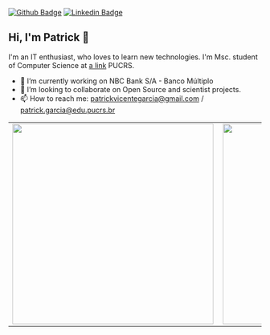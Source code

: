 [![Github Badge](https://img.shields.io/badge/-Github-000?style=flat-square&logo=Github&logoColor=white&link=https://github.com/leticiacamposs2)](https://github.com/trickvg)
[![Linkedin Badge](https://img.shields.io/badge/-LinkedIn-blue?style=flat-square&logo=Linkedin&logoColor=white&link=https://www.linkedin.com/in/leticiacamposs/)](https://www.linkedin.com/in/patrick-vicente-garcia-a1846abb//)

## Hi, I'm Patrick 👋

I'm an IT enthusiast, who loves to learn new technologies. I'm Msc. student of Computer Science at [a link](https://github.com/ppgcc) PUCRS.

- 🔭 I’m currently working on NBC Bank S/A - Banco Múltiplo
- 👯 I’m looking to collaborate on Open Source and scientist projects. 
- 📫 How to reach me: patrickvicentegarcia@gmail.com / patrick.garcia@edu.pucrs.br

<center>
<table>
  <tr>
      <td><img width="400px" align="left" src="https://github-readme-stats.vercel.app/api/top-langs/?username=trickvg&hide=html&layout=compact&theme=onedark" /></td>
      <td><img width="400px" align="left" src="https://github-readme-stats.vercel.app/api?username=trickvg&theme=onedark" /></td>
  </tr> 
</table> 
</center>

<!--
**trickvg/trickvg** is a ✨ _special_ ✨ repository because its `README.md` (this file) appears on your GitHub profile.
